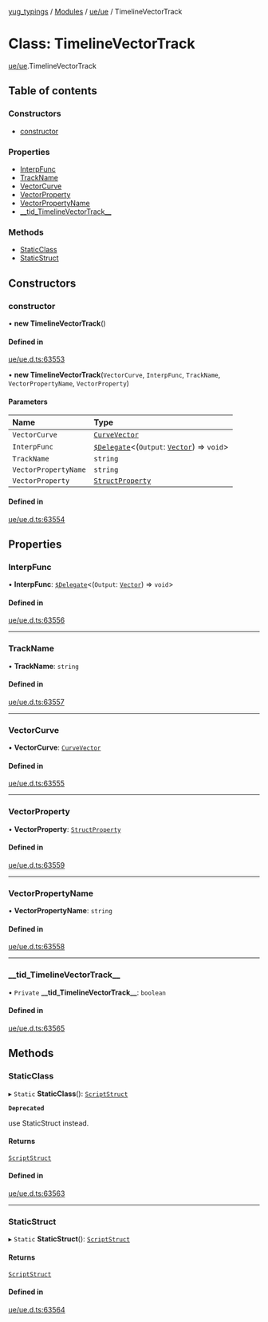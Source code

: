 [yug_typings](../README.md) / [Modules](../modules.md) / [ue/ue](../modules/ue_ue.md) / TimelineVectorTrack

# Class: TimelineVectorTrack

[ue/ue](../modules/ue_ue.md).TimelineVectorTrack

## Table of contents

### Constructors

- [constructor](ue_ue.TimelineVectorTrack.md#constructor)

### Properties

- [InterpFunc](ue_ue.TimelineVectorTrack.md#interpfunc)
- [TrackName](ue_ue.TimelineVectorTrack.md#trackname)
- [VectorCurve](ue_ue.TimelineVectorTrack.md#vectorcurve)
- [VectorProperty](ue_ue.TimelineVectorTrack.md#vectorproperty)
- [VectorPropertyName](ue_ue.TimelineVectorTrack.md#vectorpropertyname)
- [\_\_tid\_TimelineVectorTrack\_\_](ue_ue.TimelineVectorTrack.md#__tid_timelinevectortrack__)

### Methods

- [StaticClass](ue_ue.TimelineVectorTrack.md#staticclass)
- [StaticStruct](ue_ue.TimelineVectorTrack.md#staticstruct)

## Constructors

### constructor

• **new TimelineVectorTrack**()

#### Defined in

[ue/ue.d.ts:63553](https://github.com/YugMetaverse/yug_typings/blob/25cad34/ue/ue.d.ts#L63553)

• **new TimelineVectorTrack**(`VectorCurve`, `InterpFunc`, `TrackName`, `VectorPropertyName`, `VectorProperty`)

#### Parameters

| Name | Type |
| :------ | :------ |
| `VectorCurve` | [`CurveVector`](ue_ue.CurveVector.md) |
| `InterpFunc` | [`$Delegate`](../interfaces/ue_puerts._Delegate.md)<(`Output`: [`Vector`](ue_ue_s.Vector.md)) => `void`\> |
| `TrackName` | `string` |
| `VectorPropertyName` | `string` |
| `VectorProperty` | [`StructProperty`](ue_ue.StructProperty.md) |

#### Defined in

[ue/ue.d.ts:63554](https://github.com/YugMetaverse/yug_typings/blob/25cad34/ue/ue.d.ts#L63554)

## Properties

### InterpFunc

• **InterpFunc**: [`$Delegate`](../interfaces/ue_puerts._Delegate.md)<(`Output`: [`Vector`](ue_ue_s.Vector.md)) => `void`\>

#### Defined in

[ue/ue.d.ts:63556](https://github.com/YugMetaverse/yug_typings/blob/25cad34/ue/ue.d.ts#L63556)

___

### TrackName

• **TrackName**: `string`

#### Defined in

[ue/ue.d.ts:63557](https://github.com/YugMetaverse/yug_typings/blob/25cad34/ue/ue.d.ts#L63557)

___

### VectorCurve

• **VectorCurve**: [`CurveVector`](ue_ue.CurveVector.md)

#### Defined in

[ue/ue.d.ts:63555](https://github.com/YugMetaverse/yug_typings/blob/25cad34/ue/ue.d.ts#L63555)

___

### VectorProperty

• **VectorProperty**: [`StructProperty`](ue_ue.StructProperty.md)

#### Defined in

[ue/ue.d.ts:63559](https://github.com/YugMetaverse/yug_typings/blob/25cad34/ue/ue.d.ts#L63559)

___

### VectorPropertyName

• **VectorPropertyName**: `string`

#### Defined in

[ue/ue.d.ts:63558](https://github.com/YugMetaverse/yug_typings/blob/25cad34/ue/ue.d.ts#L63558)

___

### \_\_tid\_TimelineVectorTrack\_\_

• `Private` **\_\_tid\_TimelineVectorTrack\_\_**: `boolean`

#### Defined in

[ue/ue.d.ts:63565](https://github.com/YugMetaverse/yug_typings/blob/25cad34/ue/ue.d.ts#L63565)

## Methods

### StaticClass

▸ `Static` **StaticClass**(): [`ScriptStruct`](ue_ue.ScriptStruct.md)

**`Deprecated`**

use StaticStruct instead.

#### Returns

[`ScriptStruct`](ue_ue.ScriptStruct.md)

#### Defined in

[ue/ue.d.ts:63563](https://github.com/YugMetaverse/yug_typings/blob/25cad34/ue/ue.d.ts#L63563)

___

### StaticStruct

▸ `Static` **StaticStruct**(): [`ScriptStruct`](ue_ue.ScriptStruct.md)

#### Returns

[`ScriptStruct`](ue_ue.ScriptStruct.md)

#### Defined in

[ue/ue.d.ts:63564](https://github.com/YugMetaverse/yug_typings/blob/25cad34/ue/ue.d.ts#L63564)
